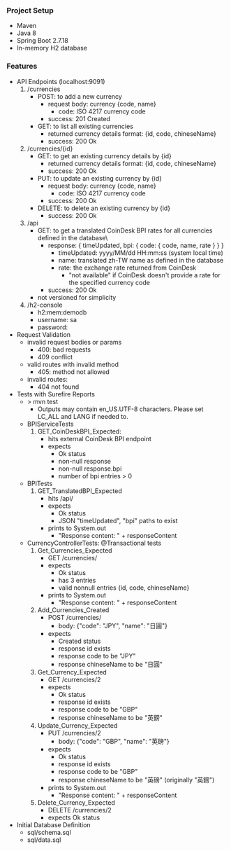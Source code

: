 ### Project Setup ###
- Maven
- Java 8
- Spring Boot 2.7.18
- In-memory H2 database

### Features ###
- API Endpoints (localhost:9091)
    1. /currencies
        - POST:     to add a new currency
            - request body: currency {code, name}
                - code: ISO 4217 currency code
            - success: 201 Created
        - GET:      to list all existing currencies
            - returned currency details format: {id, code, chineseName}
            - success: 200 Ok
    2. /currencies/{id}
        - GET:      to get an existing currency details by {id}
            - returned currency details format: {id, code, chineseName}
            - success: 200 Ok
        - PUT:      to update an existing currency by {id}
            - request body: currency {code, name}
                - code: ISO 4217 currency code
            - success: 200 Ok
        - DELETE:   to delete an existing currency by {id}
            - success: 200 Ok
    3. /api
        - GET:      to get a translated CoinDesk BPI rates for all currencies defined in the database\
            - response: { timeUpdated, bpi: { code: { code, name, rate } } }
                - timeUpdated: yyyy/MM/dd HH:mm:ss (system local time)
                - name: translated zh-TW name as defined in the database
                - rate: the exchange rate returned from CoinDesk
                    - "not available" if CoinDesk doesn't provide a rate for the specified currency code
            - success: 200 Ok
        - not versioned for simplicity
    4. /h2-console
        - h2:mem:demodb
        - username: sa
        - password:
- Request Validation
    - invalid request bodies or params
        - 400: bad requests
        - 409 conflict
    - valid routes with invalid method
        - 405: method not allowed
    - invalid routes:
        - 404 not found
- Tests with Surefire Reports
    - \> mvn test
        - Outputs may contain en_US.UTF-8 characters. Please set LC_ALL and LANG if needed to.
    - BPIServiceTests
        1. GET_CoinDeskBPI_Expected:
            - hits external CoinDesk BPI endpoint
            - expects
                - Ok status
                - non-null response
                - non-null response.bpi
                - number of bpi entries > 0
    - BPITests
        1. GET_TranslatedBPI_Expected
            - hits /api/
            - expects
                - Ok status
                - JSON "timeUpdated", "bpi" paths to exist
            - prints to System.out
                - "Response content: " + responseContent
    - CurrencyControllerTests: @Transactional tests
        1. Get_Currencies_Expected
            - GET /currencies/
            - expects
                - Ok status
                - has 3 entries
                - valid nonnull entries {id, code, chineseName}
            - prints to System.out
                - "Response content: " + responseContent
        2. Add_Currencies_Created
            - POST /currencies/
                - body: {"code": "JPY", "name": "日圓"}
            - expects
                - Created status
                - response id exists
                - response code to be "JPY"
                - response chineseName to be "日圓"
        3. Get_Currency_Expected
            - GET /currencies/2
            - expects
                - Ok status
                - response id exists
                - response code to be "GBP"
                - response chineseName to be "英鎊"
        4. Update_Currency_Expected
            - PUT /currencies/2
                - body: {"code": "GBP", "name": "英磅"}
            - expects
                - Ok status
                - response id exists
                - response code to be "GBP"
                - response chineseName to be "英磅" (originally "英鎊")
            - prints to System.out
                - "Response content: " + responseContent
        5. Delete_Currency_Expected
            - DELETE /currencies/2
            - expects Ok status
- Initial Database Definition
    - sql/schema.sql
    - sql/data.sql